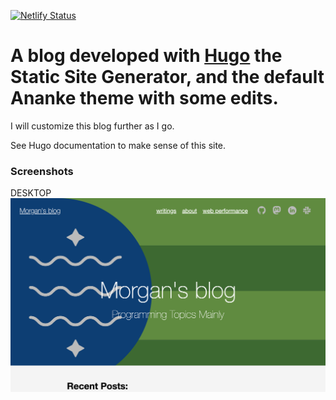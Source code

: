 [![Netlify Status](https://api.netlify.com/api/v1/badges/8b0f8b21-e9d4-4e00-98df-4bc7aea2d1ad/deploy-status)](https://app.netlify.com/sites/vigorous-heyrovsky-327038/deploys)

# A blog developed with [Hugo](https://gohugo.io/) the Static Site Generator, and the default Ananke theme with some edits.

I will customize this blog further as I go. 

See Hugo documentation to make sense of this site.

### Screenshots
DESKTOP
![](/static/desktop.png)
